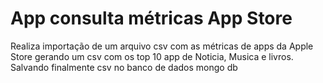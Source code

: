 # App consulta métricas App Store
Realiza importação de um arquivo csv com as métricas de apps da 
Apple Store gerando um csv com os top 10 app de Noticia, Musica e
livros. Salvando finalmente csv no banco de dados mongo db